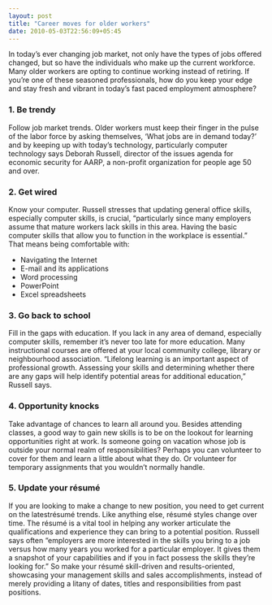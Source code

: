 ```yaml
---
layout: post
title: "Career moves for older workers"
date: 2010-05-03T22:56:09+05:45
---
```


In today’s ever changing job market, not only have the types of jobs offered changed, but so have the individuals who make up the current workforce. Many older workers are opting to continue working instead of retiring. If you’re one of these seasoned professionals, how do you keep your edge and stay fresh and vibrant in today’s fast paced employment atmosphere?

### 1. Be trendy

Follow job market trends. Older workers must keep their finger in the pulse of the labor force by asking themselves, ‘What jobs are in demand today?’ and by keeping up with today’s technology, particularly computer technology says Deborah Russell, director of the issues agenda for economic security for AARP, a non-profit organization for people age 50 and over.

### 2. Get wired

Know your computer. Russell stresses that updating general office skills, especially computer skills, is crucial, “particularly since many employers assume that mature workers lack skills in this area. Having the basic computer skills that allow you to function in the workplace is essential.” That means being comfortable with:

- Navigating the Internet
- E-mail and its applications
- Word processing
- PowerPoint
- Excel spreadsheets

### 3. Go back to school

Fill in the gaps with education. If you lack in any area of demand, especially computer skills, remember it’s never too late for more education. Many instructional courses are offered at your local community college, library or neighbourhood association. “Lifelong learning is an important aspect of professional growth. Assessing your skills and determining whether there are any gaps will help identify potential areas for additional education,” Russell says.

### 4. Opportunity knocks

Take advantage of chances to learn all around you. Besides attending classes, a good way to gain new skills is to be on the lookout for learning opportunities right at work. Is someone going on vacation whose job is outside your normal realm of responsibilities? Perhaps you can volunteer to cover for them and learn a little about what they do. Or volunteer for temporary assignments that you wouldn’t normally handle.

### 5. Update your résumé

If you are looking to make a change to new position, you need to get current on the latestrésumé trends. Like anything else, résumé styles change over time. The résumé is a vital tool in helping any worker articulate the qualifications and experience they can bring to a potential position. Russell says often “employers are more interested in the skills you bring to a job versus how many years you worked for a particular employer. It gives them a snapshot of your capabilities and if you in fact possess the skills they’re looking for.” So make your résumé skill-driven and results-oriented, showcasing your management skills and sales accomplishments, instead of merely providing a litany of dates, titles and responsibilities from past positions.

